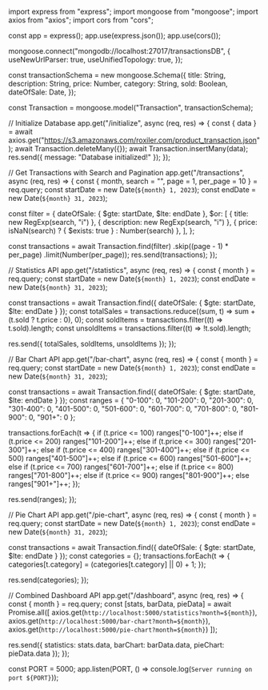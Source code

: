import express from "express";
import mongoose from "mongoose";
import axios from "axios";
import cors from "cors";

const app = express();
app.use(express.json());
app.use(cors());

mongoose.connect("mongodb://localhost:27017/transactionsDB", {
  useNewUrlParser: true,
  useUnifiedTopology: true,
});

const transactionSchema = new mongoose.Schema({
  title: String,
  description: String,
  price: Number,
  category: String,
  sold: Boolean,
  dateOfSale: Date,
});

const Transaction = mongoose.model("Transaction", transactionSchema);

// Initialize Database
app.get("/initialize", async (req, res) => {
  const { data } = await axios.get("https://s3.amazonaws.com/roxiler.com/product_transaction.json");
  await Transaction.deleteMany({});
  await Transaction.insertMany(data);
  res.send({ message: "Database initialized!" });
});

// Get Transactions with Search and Pagination
app.get("/transactions", async (req, res) => {
  const { month, search = "", page = 1, per_page = 10 } = req.query;
  const startDate = new Date(`${month} 1, 2023`);
  const endDate = new Date(`${month} 31, 2023`);
 
  const filter = {
    dateOfSale: { $gte: startDate, $lte: endDate },
    $or: [
      { title: new RegExp(search, "i") },
      { description: new RegExp(search, "i") },
      { price: isNaN(search) ? { $exists: true } : Number(search) },
    ],
  };

  const transactions = await Transaction.find(filter)
    .skip((page - 1) * per_page)
    .limit(Number(per_page));
  res.send(transactions);
});

// Statistics API
app.get("/statistics", async (req, res) => {
  const { month } = req.query;
  const startDate = new Date(`${month} 1, 2023`);
  const endDate = new Date(`${month} 31, 2023`);

  const transactions = await Transaction.find({ dateOfSale: { $gte: startDate, $lte: endDate } });
  const totalSales = transactions.reduce((sum, t) => sum + (t.sold ? t.price : 0), 0);
  const soldItems = transactions.filter((t) => t.sold).length;
  const unsoldItems = transactions.filter((t) => !t.sold).length;

  res.send({ totalSales, soldItems, unsoldItems });
});

// Bar Chart API
app.get("/bar-chart", async (req, res) => {
  const { month } = req.query;
  const startDate = new Date(`${month} 1, 2023`);
  const endDate = new Date(`${month} 31, 2023`);

  const transactions = await Transaction.find({ dateOfSale: { $gte: startDate, $lte: endDate } });
  const ranges = {
    "0-100": 0, "101-200": 0, "201-300": 0, "301-400": 0,
    "401-500": 0, "501-600": 0, "601-700": 0, "701-800": 0,
    "801-900": 0, "901+": 0
  };
 
  transactions.forEach(t => {
    if (t.price <= 100) ranges["0-100"]++;
    else if (t.price <= 200) ranges["101-200"]++;
    else if (t.price <= 300) ranges["201-300"]++;
    else if (t.price <= 400) ranges["301-400"]++;
    else if (t.price <= 500) ranges["401-500"]++;
    else if (t.price <= 600) ranges["501-600"]++;
    else if (t.price <= 700) ranges["601-700"]++;
    else if (t.price <= 800) ranges["701-800"]++;
    else if (t.price <= 900) ranges["801-900"]++;
    else ranges["901+"]++;
  });

  res.send(ranges);
});

// Pie Chart API
app.get("/pie-chart", async (req, res) => {
  const { month } = req.query;
  const startDate = new Date(`${month} 1, 2023`);
  const endDate = new Date(`${month} 31, 2023`);

  const transactions = await Transaction.find({ dateOfSale: { $gte: startDate, $lte: endDate } });
  const categories = {};
  transactions.forEach(t => {
    categories[t.category] = (categories[t.category] || 0) + 1;
  });

  res.send(categories);
});

// Combined Dashboard API
app.get("/dashboard", async (req, res) => {
  const { month } = req.query;
  const [stats, barData, pieData] = await Promise.all([
    axios.get(`http://localhost:5000/statistics?month=${month}`),
    axios.get(`http://localhost:5000/bar-chart?month=${month}`),
    axios.get(`http://localhost:5000/pie-chart?month=${month}`)
  ]);

  res.send({
    statistics: stats.data,
    barChart: barData.data,
    pieChart: pieData.data
  });
});

const PORT = 5000;
app.listen(PORT, () => console.log(`Server running on port ${PORT}`));
